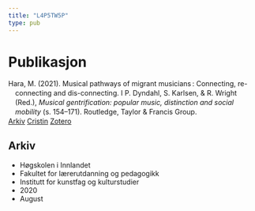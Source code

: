 ```yaml
---
title: "L4P5TW5P"
type: pub
---
```

<h1>Publikasjon</h1>
<article id="csl-bib-container-L4P5TW5P" class="csl-bib-container">
  <div class="csl-bib-body" style="line-height: 1.35; padding-left: 1em; text-indent:-1em;">
  <div class="csl-entry">Hara, M. (2021). Musical pathways of migrant musicians&#x202F;: Connecting, re-connecting and dis-connecting. I P. Dyndahl, S. Karlsen, &amp; R. Wright (Red.), <i>Musical gentrification: popular music, distinction and social mobility</i> (s. 154&#x2013;171). Routledge, Taylor &amp; Francis Group.</div>
</div>
  <div class="csl-bib-buttons">
    <a href="#taxonomy-article-L4P5TW5P" class="csl-bib-button">Arkiv</a>
    <a href alt="Cristin URL" class="csl-bib-button">Cristin</a>
    <a href alt="Zotero URL" class="csl-bib-button">Zotero</a>
  </div>
  <div id="csl-bib-meta-container-L4P5TW5P"></div>
</article>
<div id="csl-bib-meta-L4P5TW5P" class="csl-bib-meta">
  <article id="taxonomy-article-L4P5TW5P" class="taxonomy-article">
    <h1>Arkiv</h1>
    <ul>
      <li>Høgskolen i Innlandet</li>
      <li>Fakultet for lærerutdanning og pedagogikk</li>
      <li>Institutt for kunstfag og kulturstudier</li>
      <li>2020</li>
      <li>August</li>
    </ul>
  </article>
</div>
